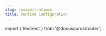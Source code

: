 ```yaml
---
slug: /usage/runtimes
title: Runtime Configuration
---
```


import { Redirect } from '@docusaurus/router';

<Redirect to="/modules/usage/runtimes-index" />